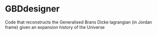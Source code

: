 # GBDdesigner
Code that reconstructs the Generalised Brans Dicke lagrangian (in Jordan frame) given an expansion history of the Universe
